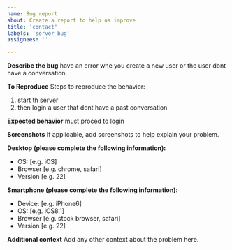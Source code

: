 ```yaml
---
name: Bug report
about: Create a report to help us improve
title: 'contact'
labels: 'server bug'
assignees: ''

---
```


**Describe the bug**
have an error whe you create a new user or the user dont have a conversation.

**To Reproduce**
Steps to reproduce the behavior:
1. start th server 
2. then login a user that dont have a past conversation

**Expected behavior**
must proced to login

**Screenshots**
If applicable, add screenshots to help explain your problem.

**Desktop (please complete the following information):**
 - OS: [e.g. iOS]
 - Browser [e.g. chrome, safari]
 - Version [e.g. 22]

**Smartphone (please complete the following information):**
 - Device: [e.g. iPhone6]
 - OS: [e.g. iOS8.1]
 - Browser [e.g. stock browser, safari]
 - Version [e.g. 22]

**Additional context**
Add any other context about the problem here.
